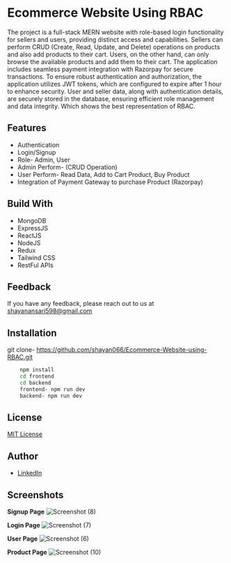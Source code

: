 
# Ecommerce Website Using RBAC

The project is a full-stack MERN website with role-based login functionality for sellers and users, providing distinct access and capabilities. Sellers can perform CRUD (Create, Read, Update, and Delete) operations on products and also add products to their cart. Users, on the other hand, can only browse the available products and add them to their cart. The application includes seamless payment integration with Razorpay for secure transactions. To ensure robust authentication and authorization, the application utilizes JWT tokens, which are configured to expire after 1 hour to enhance security. User and seller data, along with authentication details, are securely stored in the database, ensuring efficient role management and data integrity. Which shows the best representation of RBAC. 


## Features

- Authentication
- Login/Signup
- Role- Admin, User
- Admin Perform- (CRUD Operation)
- User Perform- Read Data, Add to Cart Product, Buy Product
- Integration of Payment Gateway to purchase Product (Razorpay)

## Build With

- MongoDB
- ExpressJS
- ReactJS
- NodeJS
- Redux
- Tailwind CSS
- RestFul APIs

## Feedback

If you have any feedback, please reach out to us at shayanansari598@gmail.com


## Installation

git clone- https://github.com/shayan066/Ecommerce-Website-using-RBAC.git


```bash
    npm install 
    cd frontend
    cd backend
    frontend- npm run dev
    backend- npm run dev
```
    
## License

[MIT License](https://choosealicense.com/licenses/mit/)

## Author

- <a href="https://www.linkedin.com/in/shayan-azeem-0798931bb" target="_blank">LinkedIn</a>

## Screenshots

**Signup Page**
![Screenshot (8)](https://github.com/user-attachments/assets/3be19d45-3533-4541-b6da-75093cec87e9)

**Login Page**
![Screenshot (7)](https://github.com/user-attachments/assets/2a1a1450-6daf-48bd-a3c7-8a23319bd272)

**User Page**
![Screenshot (6)](https://github.com/user-attachments/assets/93ecfe30-7347-4b46-961e-433484802e3e)

**Product Page**
![Screenshot (10)](https://github.com/user-attachments/assets/c97358b7-2399-42b5-a308-ca11f2953900)



